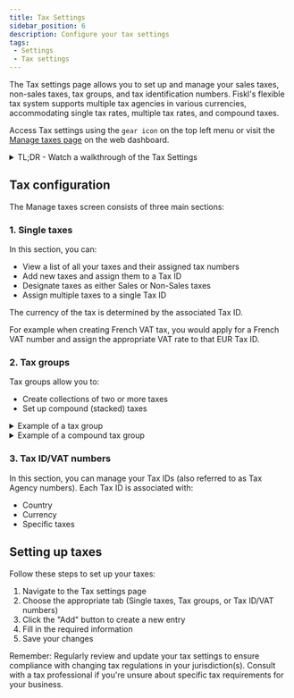 ```yaml
---
title: Tax Settings
sidebar_position: 6
description: Configure your tax settings
tags:
 - Settings
 - Tax settings
---
```


The Tax settings page allows you to set up and manage your sales taxes, non-sales taxes, tax groups, and tax identification numbers. Fiskl's flexible tax system supports multiple tax agencies in various currencies, accommodating single tax rates, multiple tax rates, and compound taxes.

Access Tax settings using the `gear icon` on the top left menu or visit the [Manage taxes page](https://my.fiskl.com/manage-taxes) on the web dashboard.

<details>

  <summary>TL;DR - Watch a walkthrough of the Tax Settings</summary>

    <div style={{ position: 'relative', paddingBottom: '56.25%', height: 0, width: '100%' }}>
      <iframe
      style={{ position: 'absolute', top: 0, left: 0, width: '100%', height: '100%', border: 0 }}
      src="https://demo.fiskl.com/e/cm06sh5y20078l20ciep3zw5g/tour
      "
      allowFullScreen
      webkitallowfullscreen="true"
      mozallowfullscreen="true"
      allowtransparency="true"
      ></iframe>
    </div>
</details>



## Tax configuration

The Manage taxes screen consists of three main sections:

### 1. Single taxes

In this section, you can:

- View a list of all your taxes and their assigned tax numbers
- Add new taxes and assign them to a Tax ID
- Designate taxes as either Sales or Non-Sales taxes
- Assign multiple taxes to a single Tax ID

The currency of the tax is determined by the associated Tax ID.

For example when creating French VAT tax, you would apply for a French VAT number and assign the appropriate VAT rate to that EUR Tax ID.

### 2. Tax groups

Tax groups allow you to:

- Create collections of two or more taxes
- Set up compound (stacked) taxes

<details>
  <summary>Example of a tax group</summary>

    In British Columbia, the sales tax group includes both the Goods and Services Tax (GST) and the Provincial Sales Tax (PST). These are applied together on sales transactions, with each tax having its own rate and rules but grouped for calculation and reporting purposes.

     An example of a tax group with three taxes:
    ```
    Tax Code A: 5% sales tax
    Tax Code B: 6% regional tax
    Tax Code C: 4% municipal tax
    ```
Let's say you purchase an item for $100. Here's how the non-compound tax group would be calculated:

  ```
    Tax Code A (5% sales tax):
    $100 × 0.05 = $5.00
    Tax Code B (6% regional tax):
    $100 × 0.06 = $6.00
    Tax Code C (4% municipal tax):
    $100 × 0.04 = $4.00
  ```

Total taxes: $5.00 + $6.00 + $4.00 = $15.00

</details>

<details>
  <summary>Example of a compound tax group</summary>

    In Quebec, Canada, the tax structure includes both the federal Goods and Services Tax (GST) and the provincial Quebec Sales Tax (QST).
```
    GST (Goods and Services Tax):
        This is a federal tax applied across Canada.
        The GST rate is 5%.
    QST (Quebec Sales Tax):
        This is a provincial tax specific to Quebec.
        The QST rate is 9.975%.
```

QST is calculated on the selling price plus GST.

```
    Base Price of an Item: $100
    GST Calculation: $100 × 0.05 = $5.00
    QST Calculation: ($100 + $5) × 0.09975 = $10.47
```

Total taxes: $5.00 (GST) + $10.47 (QST) = $15.47

Final price of the item: $100 + $15.47 = $115.47
</details>

### 3. Tax ID/VAT numbers

In this section, you can manage your Tax IDs (also referred to as Tax Agency numbers). Each Tax ID is associated with:

- Country
- Currency
- Specific taxes

## Setting up taxes

Follow these steps to set up your taxes:

1. Navigate to the Tax settings page
2. Choose the appropriate tab (Single taxes, Tax groups, or Tax ID/VAT numbers)
3. Click the "Add" button to create a new entry
4. Fill in the required information
5. Save your changes

Remember: Regularly review and update your tax settings to ensure compliance with changing tax regulations in your jurisdiction(s). Consult with a tax professional if you're unsure about specific tax requirements for your business.
